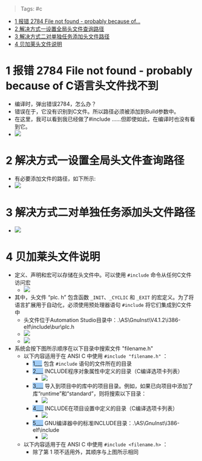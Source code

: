 > Tags: #c
- [1 报错 2784 File not found - probably because of…](#_1-%E6%8A%A5%E9%94%99-2784-file-not-found---probably-because-of)
- [2 解决方式一设置全局头文件查询路径](#_2-%E8%A7%A3%E5%86%B3%E6%96%B9%E5%BC%8F%E4%B8%80%E8%AE%BE%E7%BD%AE%E5%85%A8%E5%B1%80%E5%A4%B4%E6%96%87%E4%BB%B6%E6%9F%A5%E8%AF%A2%E8%B7%AF%E5%BE%84)
- [3 解决方式二对单独任务添加头文件路径](#_3-%E8%A7%A3%E5%86%B3%E6%96%B9%E5%BC%8F%E4%BA%8C%E5%AF%B9%E5%8D%95%E7%8B%AC%E4%BB%BB%E5%8A%A1%E6%B7%BB%E5%8A%A0%E5%A4%B4%E6%96%87%E4%BB%B6%E8%B7%AF%E5%BE%84)
- [4 贝加莱头文件说明](#_4-%E8%B4%9D%E5%8A%A0%E8%8E%B1%E5%A4%B4%E6%96%87%E4%BB%B6%E8%AF%B4%E6%98%8E)

# 1 报错 2784 File not found - probably because of C语言头文件找不到

- 编译时，弹出错误2784，怎么办？
- 错误在于，它没有识别到C文件。所以路径必须被添加到Build参数中。
- 在这里，我可以看到我已经做了#include ......但即使如此，在编译时也没有看到它。
- ![](FILES/2784%20File%20not%20found%20-%20probably%20because%20of/image-20221208154503035.png)

# 2 解决方式一设置全局头文件查询路径

- 有必要添加文件的路径，如下所示:
- ![](FILES/2784%20File%20not%20found%20-%20probably%20because%20of/image-20221208154542731.png)

# 3 解决方式二对单独任务添加头文件路径

- ![](FILES/2784%20File%20not%20found%20-%20probably%20because%20of/image-20241011150635808.png)

# 4 贝加莱头文件说明

- 定义、声明和宏可以存储在头文件中。可以使用 `#include` 命令从任何C文件访问宏
    - ![](FILES/2784%20File%20not%20found%20-%20probably%20because%20of/image-20241011150959749.png)
- 其中，头文件 “plc. h” 包含函数 `_INIT`、`_CYCLIC` 和 `_EXIT` 的宏定义。为了将语言扩展用于自动化，必须使用预处理器语句 `#include` 将它们集成到C文件中
    - 头文件位于Automation Studio目录中：.\AS\GnuInst\V4.1.2\i386-elf\include\bur\plc.h
    - ![](FILES/2784%20File%20not%20found%20-%20probably%20because%20of/image-20241011151533108.png)
    - ![](FILES/2784%20File%20not%20found%20-%20probably%20because%20of/image-20241011151302409.png)
- 系统会按下图所示顺序在以下目录中搜索文件 "filename.h"
    - 以下内容适用于在 ANSI C 中使用 `#include "filename.h"` ：
        - <span style="background:#A0CCF6">1___</span> 包含 `#include` 语句的文件所在的目录
        - <span style="background:#A0CCF6">2___</span> INCLUDE程序对象属性中定义的目录（C编译选项卡列表）
            - ![](FILES/2784%20File%20not%20found%20-%20probably%20because%20of/image-20241011150635808.png)
        - <span style="background:#A0CCF6">3___</span> 导入到项目中的库中的项目目录。例如，如果已向项目中添加了库“runtime”和“standard”，则将搜索以下目录：
            - ![](FILES/2784%20File%20not%20found%20-%20probably%20because%20of/image-20241011152107704.png)
        - <span style="background:#A0CCF6">4___</span> INCLUDE在项目设置中定义的目录（C编译选项卡列表）
            - ![](FILES/2784%20File%20not%20found%20-%20probably%20because%20of/image-20221208154542731.png)
        - <span style="background:#A0CCF6">5___</span> GNU编译器中的标准INCLUDE目录：.\AS\GnuInst\i386-elf\include
            - ![](FILES/2784%20File%20not%20found%20-%20probably%20because%20of/image-20241011152743103.png)
    - 以下内容适用于在 ANSI C 中使用 `#include <filename.h>` ：
        - 除了第 1 项不适用外，其顺序与上图所示相同
